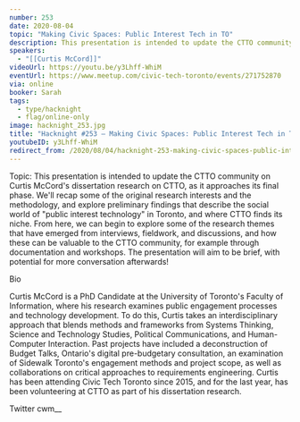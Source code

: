 ```yaml
---
number: 253
date: 2020-08-04
topic: "Making Civic Spaces: Public Interest Tech in TO"
description: This presentation is intended to update the CTTO community on Curtis McCord's dissertation research on CTTO, as it approaches its final phase. We'll recap some of the original research interests and the methodology, and explore preliminary findings that describe the social world of ‘public interest technology’ in Toronto, and where CTTO finds its niche. From here, we can begin to explore some of the research themes that have emerged from interviews, fieldwork, and discussions, and how these can be valuable to the CTTO community, for example through documentation and workshops. The presentation will aim to be brief, with potential for more conversation afterwards!
speakers:
  - "[[Curtis McCord]]"
videoUrl: https://youtu.be/y3Lhff-WhiM
eventUrl: https://www.meetup.com/civic-tech-toronto/events/271752870
via: online
booker: Sarah
tags:
  - type/hacknight
  - flag/online-only
image: hacknight_253.jpg
title: "Hacknight #253 – Making Civic Spaces: Public Interest Tech in TO"
youtubeID: y3Lhff-WhiM
redirect_from: /2020/08/04/hacknight-253-making-civic-spaces-public-interest-tech-in-to-with-curtis-mccord/
---
```

Topic:
This presentation is intended to update the CTTO community on Curtis McCord's dissertation research on CTTO, as it approaches its final phase. We'll recap some of the original research interests and the methodology, and explore preliminary findings that describe the social world of "public interest technology" in Toronto, and where CTTO finds its niche. From here, we can begin to explore some of the research themes that have emerged from interviews, fieldwork, and discussions, and how these can be valuable to the CTTO community, for example through documentation and workshops. The presentation will aim to be brief, with potential for more conversation afterwards!

Bio

Curtis McCord is a PhD Candidate at the University of Toronto's Faculty of Information, where his research examines public engagement processes and technology development. To do this, Curtis takes an interdisciplinary approach that blends methods and frameworks from Systems Thinking, Science and Technology Studies, Political Communications, and Human-Computer Interaction. Past projects have included a deconstruction of Budget Talks, Ontario's digital pre-budgetary consultation, an examination of Sidewalk Toronto's engagement methods and project scope, as well as collaborations on critical approaches to requirements engineering. Curtis has been attending Civic Tech Toronto since 2015, and for the last year, has been volunteering at CTTO as part of his dissertation research.

Twitter cwm__

